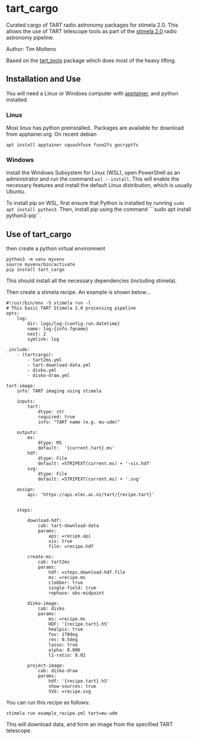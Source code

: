 # tart_cargo

Curated cargo of TART radio astronomy packages for stimela 2.0. This allows the use of TART telescope tools as part of the [stimela 2.0](https://github.com/caracal-pipeline/stimela/) radio astronomy pipeline.

Author: Tim Molteno

Based on the [tart_tools](https://github.com/tart-telescope/tools) package which does most of the heavy lifting.

## Installation and Use

You will need a Linux or Windoes computer with [apptainer](https://apptainer.org/), and python installed.

### Linux

Most linux has python preinstalled.. Packages are available for download from apptainer.org. On recent debian

    apt install apptainer squashfuse fuse2fs gocryptfs

### Windows

install the Windows Subsystem for Linux (WSL), open PowerShell as an administrator and run the command ```wsl --install```. This will enable the necessary features and install the default Linux distribution, which is usually Ubuntu. 

To install pip on WSL, first ensure that Python is installed by running ```sudo apt install python3```. Then, install pip using the command ```sudo apt install python3-pip``.


## Use of tart_cargo

then create a python virtual environment

    python3 -m venv myvenv
    source myvenv/bin/activate
    pip install tart_cargo

This should install all the necessary dependencies (including stimela).

Then create a stimela recipe. An example is shown below...

```
#!/usr/bin/env -S stimela run -l
# This basic TART Stimela 2.0 processing pipeline
opts:
    log:
        dir: logs/log-{config.run.datetime}
        name: log-{info.fqname}
        nest: 2
        symlink: log

_include:
    - (tartcargo):
        - tart2ms.yml
        - tart-download-data.yml
        - disko.yml
        - disko-draw.yml

tart-image:
    info: TART imaging using stimela

    inputs:
        tart:
            dtype: str
            required: true
            info: "TART name (e.g. mu-udm)"

    outputs:
        ms:
            dtype: MS
            default:  '{current.tart}.ms'
        hdf:
            dtype: File
            default: =STRIPEXT(current.ms) + '-vis.hdf'
        svg:
            dtype: File
            default: =STRIPEXT(current.ms) + '.svg'

    assign:
        api: 'https://api.elec.ac.nz/tart/{recipe.tart}'


    steps:

        download-hdf:
            cab: tart-download-data
            params:
                api: =recipe.api
                vis: true
                file: =recipe.hdf

        create-ms:
            cab: tart2ms
            params:
                hdf: =steps.download-hdf.file
                ms: =recipe.ms
                clobber: true
                single-field: true
                rephase: obs-midpoint

        disko-image:
            cab: disko
            params:
                ms: =recipe.ms
                HDF: '{recipe.tart}.h5'
                healpix: true
                fov: 170deg
                res: 0.5deg
                lasso: true
                alpha: 0.006
                l1-ratio: 0.02

        project-image:
            cab: disko-draw
            params:
                hdf: '{recipe.tart}.h5'
                show-sources: true
                SVG: =recipe.svg
```

You can run this recipe as follows:

    stimela run example_recipe.yml tart=mu-udm
    
This will download data, and form an image from the specified TART telescope.
